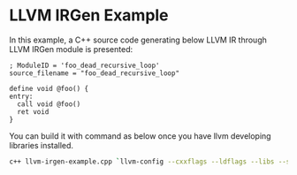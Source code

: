 
# LLVM IRGen Example

In this example, a C++ source code generating below LLVM IR through LLVM IRGen module is presented:

```
; ModuleID = 'foo_dead_recursive_loop'
source_filename = "foo_dead_recursive_loop"

define void @foo() {
entry:
  call void @foo()
  ret void
}
```

You can build it with command as below once you have llvm developing libraries installed.

```sh
c++ llvm-irgen-example.cpp `llvm-config --cxxflags --ldflags --libs --system-libs` -o llvm-irgen-example
```

